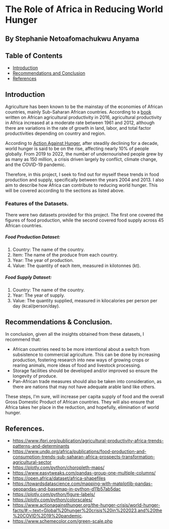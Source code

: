 # The Role of Africa in Reducing World Hunger
## By Stephanie Netoafomachukwu Anyama

## Table of Contents
<ul>
<li><a href="#intro">Introduction</a></li>  
<li><a href="#conclusion">Recommendations and Conclusion</a></li>
<li><a href="#references">References</a></li>
</ul>

<a id='intro'></a>
## Introduction
Agriculture has been known to be the mainstay of the economies of African countries, mainly Sub-Saharan African countries. According to a [book](https://www.ifpri.org/publication/agricultural-productivity-africa-trends-patterns-and-determinants) written on African agricultural productivity in 2016, agricultural productivity in Africa increased at a moderate rate between 1961 and 2012, although there are variations in the rate of growth in land, labor, and total factor productivities depending on country and region.

According to [Action Against Hunger](https://www.actionagainsthunger.org/the-hunger-crisis/world-hunger-facts/#:~:text=Global%20hunger%20crisis%20in%202023,and%20the%20COVID%2D19%20pandemic.), after steadily declining for a decade, world hunger is said to be on the rise, affecting nearly 10% of people globally. From 2019 to 2022, the number of undernourished people grew by as many as 150 million, a crisis driven largely by conflict, climate change, and the COVID-19 pandemic.

Therefore, in this project, I seek to find out for myself these trends in food production and supply, specifically between the years 2004 and 2013. I also aim to describe how Africa can contribute to reducing world hunger. This will be covered according to the sections as listed above.

### Features of the Datasets.
There were two datasets provided for this project. The first one covered the figures of food production, while the second covered food supply across 45 African countries.

##### Food Production Dataset:
1. Country: The name of the country.
2. Item: The name of the produce from each country.
3. Year: The year of production.
4. Value: The quantity of each item, measured in kilotonnes (kt).

##### Food Supply Dataset:
1. Country: The name of the country.
2. Year: The year of supply.
3. Value: The quantity supplied, measured in kilocalories per person per day (kcal/person/day).

<a id='conclusion'></a>
## Recommendations & Conclusion.

In conclusion, given all the insights obtained from these datasets, I recommend that:
- African countries need to be more intentional about a switch from subsistence to commercial agriculture. This can be done by increasing production, fostering research into new ways of growing crops or rearing animals, more ideas of food and livestock processing. 
- Storage facilities should be developed and/or improved so ensure the longevity of produce. 
- Pan-African trade measures should also be taken into consideration, as there are nations that may not have adequate arable land like others. 

These steps, I'm sure, will increase per capita supply of food and the overall Gross Domestic Product of African countries. They will also ensure that Africa takes her place in the reduction, and hopefully, elimination of world hunger.

<a id='references'></a>
## References.
- https://www.ifpri.org/publication/agricultural-productivity-africa-trends-patterns-and-determinants
- https://www.undp.org/africa/publications/food-production-and-consumption-trends-sub-saharan-africa-prospects-transformation-agricultural-sector
- https://plotly.com/python/choropleth-maps/
- https://www.easytweaks.com/pandas-group-one-multiple-columns/
- https://open.africa/dataset/africa-shapefiles
- https://towardsdatascience.com/mapping-with-matplotlib-pandas-geopandas-and-basemap-in-python-d11b57ab5dac
- https://plotly.com/python/figure-labels/
- https://plotly.com/python/colorscales/
- https://www.actionagainsthunger.org/the-hunger-crisis/world-hunger-facts/#:~:text=Global%20hunger%20crisis%20in%202023,and%20the%20COVID%2D19%20pandemic.
- https://www.schemecolor.com/green-scale.php

